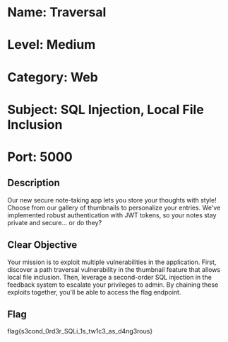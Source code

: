 # Name: Traversal
# Level: Medium
# Category: Web
# Subject: SQL Injection, Local File Inclusion
# Port: 5000

## Description

Our new secure note-taking app lets you store your thoughts with style! Choose from our gallery of thumbnails to personalize your entries. We've implemented robust authentication with JWT tokens, so your notes stay private and secure... or do they?

## Clear Objective

Your mission is to exploit multiple vulnerabilities in the application. First, discover a path traversal vulnerability in the thumbnail feature that allows local file inclusion. Then, leverage a second-order SQL injection in the feedback system to escalate your privileges to admin. By chaining these exploits together, you'll be able to access the flag endpoint.

## Flag
flag{s3cond_0rd3r_SQLi_1s_tw1c3_as_d4ng3rous}